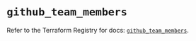 # `github_team_members`

Refer to the Terraform Registry for docs: [`github_team_members`](https://registry.terraform.io/providers/integrations/github/6.3.0/docs/resources/team_members).
